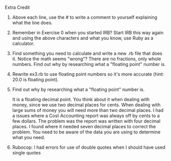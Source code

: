 Extra Credit
1.  Above each line, use the # to write a comment to yourself explaining what the line does.
2.  Remember in Exercise 0 when you started IRB? Start IRB this way again and using the above characters and what you know, use Ruby as a calculator.
3.  Find something you need to calculate and write a new .rb file that does it.
    Notice the math seems "wrong"? There are no fractions, only whole numbers. Find out why by researching what a "floating point" number is.
4.  Rewrite ex3.rb to use floating point numbers so it's more accurate (hint: 20.0 is floating point).

5.  Find out why by researching what a "floating point" number is.

    It is a floating decimal point.  You think about it when dealing with money, since we use two decimal places for cents.
    When dealing with large sums of money you will need more than two decimal places.  I had a issues where a Cost Accounting report was always off by cents to a few dollars.  The problem was the report was written with four decimal places.  I found where it needed seven decimal places to correct the problem.  You need to be aware of the data you are using to determine what you need.

6.  Rubocop:  I had errors for use of double quotes when I should have used single quotes
